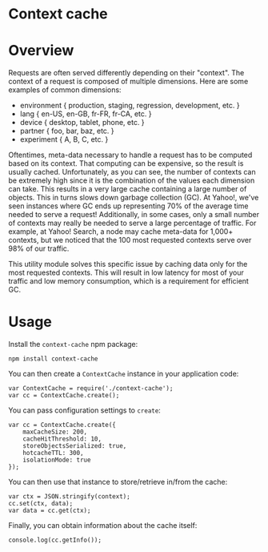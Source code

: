 # Context cache

Overview
========

Requests are often served differently depending on their "context".
The context of a request is composed of multiple dimensions.
Here are some examples of common dimensions:

-   environment   { production, staging, regression, development, etc. }
-   lang          { en-US, en-GB, fr-FR, fr-CA, etc. }
-   device        { desktop, tablet, phone, etc. }
-   partner       { foo, bar, baz, etc. }
-   experiment    { A, B, C, etc. }

Oftentimes, meta-data necessary to handle a request has to be computed based on
its context. That computing can be expensive, so the result is usually cached.
Unfortunately, as you can see, the number of contexts can be extremely high
since it is the combination of the values each dimension can take. This results
in a very large cache containing a large number of objects. This in turns slows
down garbage collection (GC). At Yahoo!, we've seen instances where GC ends up
representing 70% of the average time needed to serve a request! Additionally,
in some cases, only a small number of contexts may really be needed to serve a
large percentage of traffic. For example, at Yahoo! Search, a node may cache
meta-data for 1,000+ contexts, but we noticed that the 100 most requested
contexts serve over 98% of our traffic.

This utility module solves this specific issue by caching data only for the
most requested contexts. This will result in low latency for most of your
traffic and low memory consumption, which is a requirement for efficient GC.

Usage
=====

Install the `context-cache` npm package:

    npm install context-cache

You can then create a `ContextCache` instance in your application code:

    var ContextCache = require('./context-cache');
    var cc = ContextCache.create();

You can pass configuration settings to `create`:

    var cc = ContextCache.create({
        maxCacheSize: 200,
        cacheHitThreshold: 10,
        storeObjectsSerialized: true,
        hotcacheTTL: 300,
        isolationMode: true
    });

You can then use that instance to store/retrieve in/from the cache:

    var ctx = JSON.stringify(context);
    cc.set(ctx, data);
    var data = cc.get(ctx);

Finally, you can obtain information about the cache itself:

    console.log(cc.getInfo());
